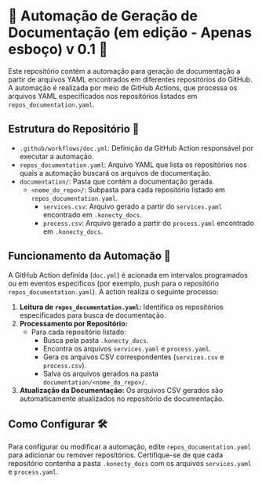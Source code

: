 # 🤖 Automação de Geração de Documentação (em edição - Apenas esboço) v 0.1 📝

Este repositório contém a automação para geração de documentação a partir de arquivos YAML encontrados em diferentes repositórios do GitHub. A automação é realizada por meio de GitHub Actions, que processa os arquivos YAML especificados nos repositórios listados em `repos_documentation.yaml`.

## Estrutura do Repositório 📂

- `.github/workflows/doc.yml`: Definição da GitHub Action responsável por executar a automação.
- `repos_documentation.yaml`: Arquivo YAML que lista os repositórios nos quais a automação buscará os arquivos de documentação.
- `documentation/`: Pasta que contém a documentação gerada.
  - `<nome_do_repo>/`: Subpasta para cada repositório listado em `repos_documentation.yaml`.
    - `services.csv`: Arquivo gerado a partir do `services.yaml` encontrado em `.konecty_docs`.
    - `process.csv`: Arquivo gerado a partir do `process.yaml` encontrado em `.konecty_docs`.

## Funcionamento da Automação 🔄

A GitHub Action definida (`doc.yml`) é acionada em intervalos programados ou em eventos específicos (por exemplo, push para o repositório `repos_documentation.yaml`). A action realiza o seguinte processo:

1. **Leitura de `repos_documentation.yaml`:** Identifica os repositórios especificados para busca de documentação.
2. **Processamento por Repositório:**
   - Para cada repositório listado:
     - Busca pela pasta `.konecty_docs`.
     - Encontra os arquivos `services.yaml` e `process.yaml`.
     - Gera os arquivos CSV correspondentes (`services.csv` e `process.csv`).
     - Salva os arquivos gerados na pasta `documentation/<nome_do_repo>/`.
3. **Atualização da Documentação:** Os arquivos CSV gerados são automaticamente atualizados no repositório de documentação.

## Como Configurar 🛠️

Para configurar ou modificar a automação, edite `repos_documentation.yaml` para adicionar ou remover repositórios. Certifique-se de que cada repositório contenha a pasta `.konecty_docs` com os arquivos `services.yaml` e `process.yaml`.
